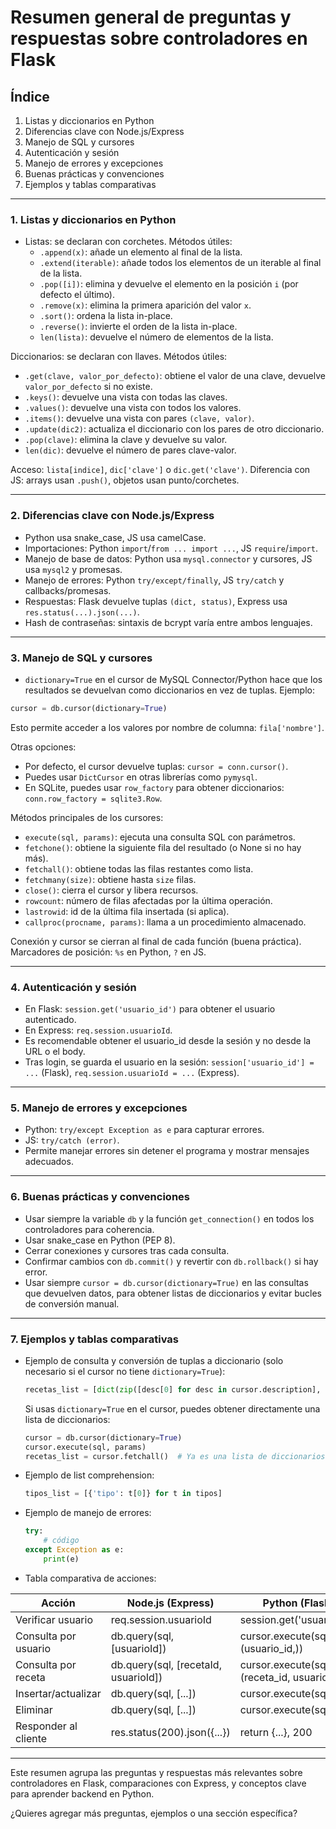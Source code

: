 # Resumen general de preguntas y respuestas sobre controladores en Flask

## Índice
1. Listas y diccionarios en Python
2. Diferencias clave con Node.js/Express
3. Manejo de SQL y cursores
4. Autenticación y sesión
5. Manejo de errores y excepciones
6. Buenas prácticas y convenciones
7. Ejemplos y tablas comparativas

---

### 1. Listas y diccionarios en Python
+ Listas: se declaran con corchetes. Métodos útiles:
  - `.append(x)`: añade un elemento al final de la lista.
  - `.extend(iterable)`: añade todos los elementos de un iterable al final de la lista.
  - `.pop([i])`: elimina y devuelve el elemento en la posición `i` (por defecto el último).
  - `.remove(x)`: elimina la primera aparición del valor `x`.
  - `.sort()`: ordena la lista in-place.
  - `.reverse()`: invierte el orden de la lista in-place.
  - `len(lista)`: devuelve el número de elementos de la lista.

Diccionarios: se declaran con llaves. Métodos útiles:
  - `.get(clave, valor_por_defecto)`: obtiene el valor de una clave, devuelve `valor_por_defecto` si no existe.
  - `.keys()`: devuelve una vista con todas las claves.
  - `.values()`: devuelve una vista con todos los valores.
  - `.items()`: devuelve una vista con pares `(clave, valor)`.
  - `.update(dic2)`: actualiza el diccionario con los pares de otro diccionario.
  - `.pop(clave)`: elimina la clave y devuelve su valor.
  - `len(dic)`: devuelve el número de pares clave-valor.

Acceso: `lista[indice]`, `dic['clave']` o `dic.get('clave')`.
Diferencia con JS: arrays usan `.push()`, objetos usan punto/corchetes.

---

### 2. Diferencias clave con Node.js/Express
- Python usa snake_case, JS usa camelCase.
- Importaciones: Python `import`/`from ... import ...`, JS `require`/`import`.
- Manejo de base de datos: Python usa `mysql.connector` y cursores, JS usa `mysql2` y promesas.
- Manejo de errores: Python `try/except/finally`, JS `try/catch` y callbacks/promesas.
- Respuestas: Flask devuelve tuplas `(dict, status)`, Express usa `res.status(...).json(...)`.
- Hash de contraseñas: sintaxis de bcrypt varía entre ambos lenguajes.

---

### 3. Manejo de SQL y cursores
+ `dictionary=True` en el cursor de MySQL Connector/Python hace que los resultados se devuelvan como diccionarios en vez de tuplas. Ejemplo:
```python
cursor = db.cursor(dictionary=True)
```
Esto permite acceder a los valores por nombre de columna: `fila['nombre']`.

Otras opciones:
  - Por defecto, el cursor devuelve tuplas: `cursor = conn.cursor()`.
  - Puedes usar `DictCursor` en otras librerías como `pymysql`.
  - En SQLite, puedes usar `row_factory` para obtener diccionarios: `conn.row_factory = sqlite3.Row`.

Métodos principales de los cursores:
  - `execute(sql, params)`: ejecuta una consulta SQL con parámetros.
  - `fetchone()`: obtiene la siguiente fila del resultado (o None si no hay más).
  - `fetchall()`: obtiene todas las filas restantes como lista.
  - `fetchmany(size)`: obtiene hasta `size` filas.
  - `close()`: cierra el cursor y libera recursos.
  - `rowcount`: número de filas afectadas por la última operación.
  - `lastrowid`: id de la última fila insertada (si aplica).
  - `callproc(procname, params)`: llama a un procedimiento almacenado.

Conexión y cursor se cierran al final de cada función (buena práctica).
Marcadores de posición: `%s` en Python, `?` en JS.

---

### 4. Autenticación y sesión
- En Flask: `session.get('usuario_id')` para obtener el usuario autenticado.
- En Express: `req.session.usuarioId`.
- Es recomendable obtener el usuario_id desde la sesión y no desde la URL o el body.
- Tras login, se guarda el usuario en la sesión: `session['usuario_id'] = ...` (Flask), `req.session.usuarioId = ...` (Express).

---

### 5. Manejo de errores y excepciones
- Python: `try/except Exception as e` para capturar errores.
- JS: `try/catch (error)`.
- Permite manejar errores sin detener el programa y mostrar mensajes adecuados.

---

### 6. Buenas prácticas y convenciones
- Usar siempre la variable `db` y la función `get_connection()` en todos los controladores para coherencia.
- Usar snake_case en Python (PEP 8).
- Cerrar conexiones y cursores tras cada consulta.
- Confirmar cambios con `db.commit()` y revertir con `db.rollback()` si hay error.
 - Usar siempre `cursor = db.cursor(dictionary=True)` en las consultas que devuelven datos, para obtener listas de diccionarios y evitar bucles de conversión manual.

---

### 7. Ejemplos y tablas comparativas
 - Ejemplo de consulta y conversión de tuplas a diccionario (solo necesario si el cursor no tiene `dictionary=True`):
   ```python
   recetas_list = [dict(zip([desc[0] for desc in cursor.description], r)) for r in recetas]
   ```
   Si usas `dictionary=True` en el cursor, puedes obtener directamente una lista de diccionarios:
   ```python
   cursor = db.cursor(dictionary=True)
   cursor.execute(sql, params)
   recetas_list = cursor.fetchall()  # Ya es una lista de diccionarios
   ```
- Ejemplo de list comprehension:
  ```python
  tipos_list = [{'tipo': t[0]} for t in tipos]
  ```
- Ejemplo de manejo de errores:
  ```python
  try:
      # código
  except Exception as e:
      print(e)
  ```
- Tabla comparativa de acciones:

| Acción                | Node.js (Express)                | Python (Flask)                |
|-----------------------|----------------------------------|-------------------------------|
| Verificar usuario     | req.session.usuarioId            | session.get('usuario_id')     |
| Consulta por usuario  | db.query(sql, [usuarioId])       | cursor.execute(sql, (usuario_id,)) |
| Consulta por receta   | db.query(sql, [recetaId, usuarioId]) | cursor.execute(sql, (receta_id, usuario_id)) |
| Insertar/actualizar   | db.query(sql, [...])             | cursor.execute(sql, (...))    |
| Eliminar              | db.query(sql, [...])             | cursor.execute(sql, (...))    |
| Responder al cliente  | res.status(200).json({...})      | return {...}, 200             |

---

Este resumen agrupa las preguntas y respuestas más relevantes sobre controladores en Flask, comparaciones con Express, y conceptos clave para aprender backend en Python.

¿Quieres agregar más preguntas, ejemplos o una sección específica?
